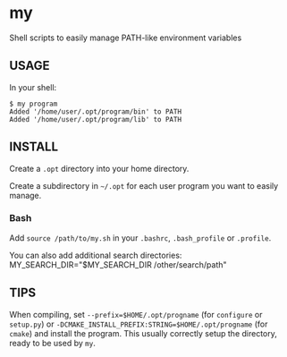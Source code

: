 my
==

Shell scripts to easily manage PATH-like environment variables


USAGE
-----

In your shell:

    $ my program
    Added '/home/user/.opt/program/bin' to PATH
    Added '/home/user/.opt/program/lib' to PATH

INSTALL
-------

Create a `.opt` directory into your home directory.

Create a subdirectory in `~/.opt` for each user program you want to easily manage.


### Bash

Add `source /path/to/my.sh` in your `.bashrc`, `.bash_profile` or `.profile`.

You can also add additional search directories:
    MY_SEARCH_DIR="$MY_SEARCH_DIR /other/search/path"


TIPS
----

When compiling, set `--prefix=$HOME/.opt/progname` (for `configure` or `setup.py`)
or `-DCMAKE_INSTALL_PREFIX:STRING=$HOME/.opt/progname` (for `cmake`) and install the program.
This usually correctly setup the directory, ready to be used by `my`.
